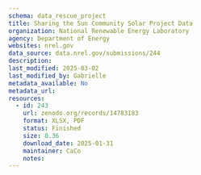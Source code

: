 ```yaml
---
schema: data_rescue_project 
title: Sharing the Sun Community Solar Project Data
organization: National Renewable Energy Laboratory
agency: Department of Energy
websites: nrel.gov
data_source: data.nrel.gov/submissions/244
description: 
last_modified: 2025-03-02
last_modified_by: Gabrielle
metadata_available: No
metadata_url: 
resources:
  - id: 243
    url: zenodo.org/records/14783183
    format: XLSX, PDF
    status: Finished
    size: 0.36
    download_date: 2025-01-31
    maintainer: CaCo
    notes: 
---
```


